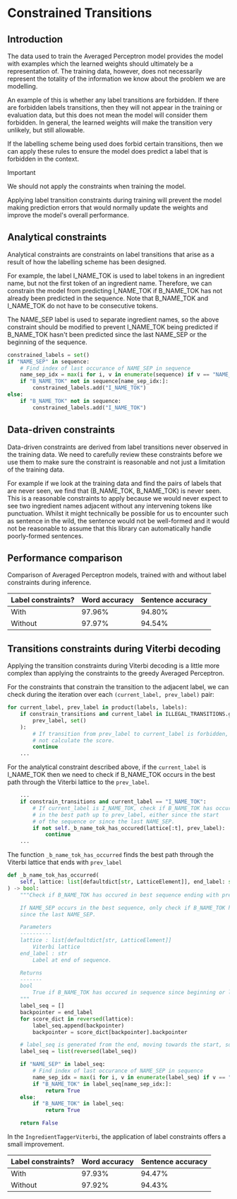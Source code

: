 # Constrained Transitions

## Introduction

The data used to train the Averaged Perceptron model provides the model with examples which the learned weights should ultimately be a representation of. The training data, however, does not necessarily represent the totality of the information we know about the problem we are modelling.

An example of this is whether any label transitions are forbidden. If there are forbidden labels transitions, then they will not appear in the training or evaluation data, but this does not mean the model will consider them forbidden. In general, the learned weights will make the transition very unlikely, but still allowable.

If the labelling scheme being used does forbid certain transitions, then we can apply these rules to ensure the model does predict a label that is forbidden in the context.

> [!IMPORTANT]
>
> We should not apply the constraints when training the model.
>
> Applying label transition constraints during training will prevent the model making prediction errors that would normally update the weights and improve the model's overall performance.

## Analytical constraints

Analytical constraints are constraints on label transitions that arise as a result of how the labelling scheme has been designed.

For example, the label I_NAME_TOK is used to label tokens in an ingredient name, but not the first token of an ingredient name. Therefore, we can constrain the model from predicting I_NAME_TOK if B_NAME_TOK has not already been predicted in the sequence. Note that B_NAME_TOK and I_NAME_TOK do not have to be consecutive tokens.

The NAME_SEP label is used to separate ingredient names, so the above constraint should be modified to prevent I_NAME_TOK being predicted if B_NAME_TOK hasn't been predicted since the last NAME_SEP or the beginning of the sequence.

```python
constrained_labels = set()
if "NAME_SEP" in sequence:
    # Find index of last occurance of NAME_SEP in sequence
    name_sep_idx = max(i for i, v in enumerate(sequence) if v == "NAME_SEP")
    if "B_NAME_TOK" not in sequence[name_sep_idx:]:
        constrained_labels.add("I_NAME_TOK")
else:
    if "B_NAME_TOK" not in sequence:
        constrained_labels.add("I_NAME_TOK")
```



## Data-driven constraints

Data-driven constraints are derived from label transitions never observed in the training data. We need to carefully review these constraints before we use them to make sure the constraint is reasonable and not just a limitation of the training data.

For example if we look at the training data and find the pairs of labels that are never seen, we find that (B_NAME_TOK, B_NAME_TOK) is never seen. This is a reasonable constraints to apply because we would never expect to see two ingredient names adjacent without any intervening tokens like punctuation. Whilst it might technically be possible for us to encounter such as sentence in the wild, the sentence would not be well-formed and it would not be reasonable to assume that this library can automatically handle poorly-formed sentences.

## Performance comparison

Comparison of Averaged Perceptron models, trained with and without label constraints during inference.

| Label constraints? | Word accuracy | Sentence accuracy |
| ------------------ | ------------- | ----------------- |
| With               | 97.96%        | 94.80%            |
| Without            | 97.97%        | 94.54%            |

## Transitions constraints during Viterbi decoding

Applying the transition constraints during Viterbi decoding is a little more complex than applying the constraints to the greedy Averaged Perceptron.

For the constraints that constrain the transition to the adjacent label, we can check during the iteration over each `(current_label, prev_label)` pair:

```python
for current_label, prev_label in product(labels, labels):
    if constrain_transitions and current_label in ILLEGAL_TRANSITIONS.get(
        prev_label, set()
    ):
    	# If transition from prev_label to current_label is forbidden, do
    	# not calculate the score.
    	continue
    ...
```

For the analytical constraint described above, if the `current_label` is I_NAME_TOK then we need to check if B_NAME_TOK occurs in the best path through the Viterbi lattice to the `prev_label`.

```python
    ...
    if constrain_transitions and current_label == "I_NAME_TOK":
        # If current_label is I_NAME_TOK, check if B_NAME_TOK has occurred
        # in the best path up to prev_label, either since the start
        # of the sequence or since the last NAME_SEP.
        if not self._b_name_tok_has_occured(lattice[:t], prev_label):
            continue
    ...
```

The function `_b_name_tok_has_occurred` finds the best path through the Viterbi lattice that ends with `prev_label`

```python
def _b_name_tok_has_occurred(
    self, lattice: list[defaultdict[str, LatticeElement]], end_label: str
) -> bool:
    """Check if B_NAME_TOK has occured in best sequence ending with prev_label.

    If NAME_SEP occurs in the best sequence, only check if B_NAME_TOK has occurred
    since the last NAME_SEP.

    Parameters
    ----------
    lattice : list[defaultdict[str, LatticeElement]]
        Viterbi lattice
    end_label : str
        Label at end of sequence.

    Returns
    -------
    bool
        True if B_NAME_TOK has occured in sequence since beginning or last NAME_SEP.
    """
    label_seq = []
    backpointer = end_label
    for score_dict in reversed(lattice):
        label_seq.append(backpointer)
        backpointer = score_dict[backpointer].backpointer

    # label_seq is generated from the end, moving towards the start, so reverse.
    label_seq = list(reversed(label_seq))

    if "NAME_SEP" in label_seq:
        # Find index of last occurance of NAME_SEP in sequence
        name_sep_idx = max(i for i, v in enumerate(label_seq) if v == "NAME_SEP")
        if "B_NAME_TOK" in label_seq[name_sep_idx:]:
            return True
    else:
        if "B_NAME_TOK" in label_seq:
            return True

    return False
```

In the `IngredientTaggerViterbi`, the application of label constraints offers a small improvement.

| Label constraints? | Word accuracy | Sentence accuracy |
| ------------------ | ------------- | ----------------- |
| With               | 97.93%        | 94.47%            |
| Without            | 97.92%        | 94.43%            |
